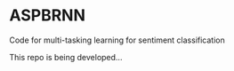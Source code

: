 # ASPBRNN
Code for multi-tasking learning for sentiment classification

This repo is being developed...
